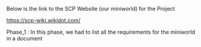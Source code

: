 Below is the link to the SCP Website (our miniworld) for the Project

https://scp-wiki.wikidot.com/

Phase_1 : In this phase, we had to list all the requirements for the miniworld in a document
